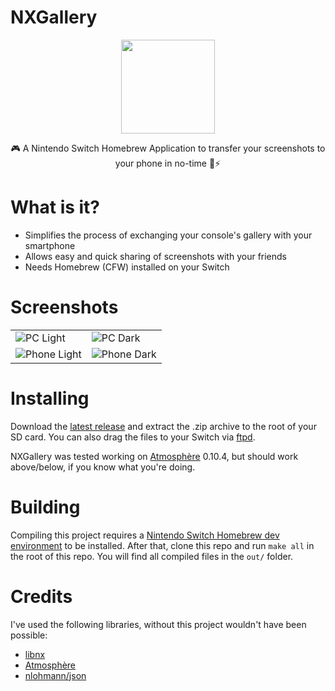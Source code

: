 # NXGallery

<p align="center">
    <img height="150" src="https://i.imgur.com/PVXyrXG.png">
</p>

<p align="center">
    🎮 A Nintendo Switch Homebrew Application to transfer your screenshots to your phone in no-time 📱⚡
</p>

# What is it?
 + Simplifies the process of exchanging your console's gallery with your smartphone
 + Allows easy and quick sharing of screenshots with your friends
 + Needs Homebrew (CFW) installed on your Switch

# Screenshots
|||
|---|---|
|![PC Light](https://i.imgur.com/VBm4jNg.png)|![PC Dark](https://i.imgur.com/Ie1EG9P.png)|
|![Phone Light](https://i.imgur.com/Uw6O5SI.png)|![Phone Dark](https://i.imgur.com/srVhPpm.png)|

# Installing
Download the [latest release](https://github.com/iUltimateLP/NXGallery/releases) and extract the .zip archive to the root of your SD card. You can also drag the files to your Switch via [ftpd](https://github.com/mtheall/ftpd). 

NXGallery was tested working on [Atmosphère](https://github.com/Atmosphere-NX/Atmosphere) 0.10.4, but should work above/below, if you know what you're doing.

# Building
Compiling this project requires a [Nintendo Switch Homebrew dev environment](https://switchbrew.org/wiki/Setting_up_Development_Environment) to be installed. After that, clone this repo and run `make all` in the root of this repo. You will find all compiled files in the `out/` folder.

# Credits
I've used the following libraries, without this project wouldn't have been possible:
 + [libnx](https://github.com/switchbrew/libnx)
 + [Atmosphère](https://github.com/Atmosphere-NX/Atmosphere)
 + [nlohmann/json](https://github.com/nlohmann/json)
